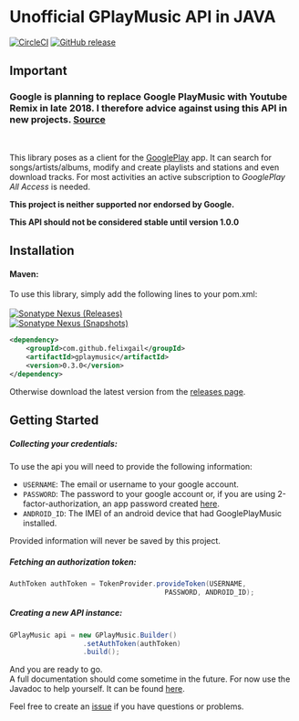 # Unofficial GPlayMusic API in JAVA
[![CircleCI](https://img.shields.io/circleci/project/github/FelixGail/gplaymusic/master.svg)](https://circleci.com/gh/FelixGail/gplaymusic/tree/master)
[![GitHub release](https://img.shields.io/github/release/FelixGail/gplaymusic.svg)](https://github.com/FelixGail/gplaymusic/releases)

## Important
### **Google is planning to replace Google PlayMusic with Youtube Remix in late 2018. I therefore advice against using this API in new projects. [Source](https://tnw.to/DprrN)**
<br>

This library poses as a client for the [GooglePlay](https://play.google.com/music/) app.
It can search for songs/artists/albums, modify and create playlists and stations and even
download tracks. For most activities an active subscription to _GooglePlay All Access_ is needed.

**This project is neither supported nor endorsed by Google.**

**This API should not be considered stable until version 1.0.0**


Installation
---------------

#### Maven:
To use this library, simply add the following lines to your pom.xml:<br><br>
[![Sonatype Nexus (Releases)](https://img.shields.io/nexus/r/https/oss.sonatype.org/com.github.felixgail/gplaymusic.svg?label=Latest%20Stable%20Version)](https://mvnrepository.com/artifact/com.github.felixgail/gplaymusic)<br>
[![Sonatype Nexus (Snapshots)](https://img.shields.io/nexus/s/https/oss.sonatype.org/com.github.felixgail/gplaymusic.svg?label=Latest%20Snapshot%20Version)](https://oss.sonatype.org/content/repositories/snapshots/com/github/felixgail/gplaymusic/)
```xml
<dependency>
    <groupId>com.github.felixgail</groupId>
    <artifactId>gplaymusic</artifactId>
    <version>0.3.0</version>
</dependency>
```

Otherwise download the latest version from the [releases page](https://github.com/FelixGail/gplaymusic/releases).

Getting Started
----------------
##### Collecting your credentials:
To use the api you will need to provide the following information:
- `USERNAME`: The email or username to your google account.
- `PASSWORD`: The password to your google account or, if you are using 2-factor-authorization,
an app password created [here](https://support.google.com/accounts/answer/185833).
- `ANDROID_ID`: The IMEI of an android device that had GooglePlayMusic installed.

Provided information will never be saved by this project.
##### Fetching an authorization token:
```java
AuthToken authToken = TokenProvider.provideToken(USERNAME,
                                      PASSWORD, ANDROID_ID);
```

##### Creating a new API instance:

```java
GPlayMusic api = new GPlayMusic.Builder()
                  .setAuthToken(authToken)
                  .build();
```

And you are ready to go. <br>
A full documentation should come sometime in the future.
For now use the Javadoc to help yourself. It can be found
[here](https://FelixGail.github.io/CircleCIArtifactProvider/index.html?vcs-type=github&user=FelixGail&project=gplaymusic&build=latest&token=ad2a969e7620106dc21efae732b4f3916744554e&branch=master&filter=successful&path=root/app/target/site/apidocs/index.html).

Feel free to create an [issue](https://github.com/FelixGail/gplaymusic/issues) if you have
questions or problems.
